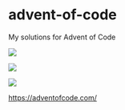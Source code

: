 # advent-of-code
My solutions for Advent of Code

![](https://img.shields.io/badge/day%20📅-9-blue)

![](https://img.shields.io/badge/stars%20⭐-11-yellow)

![](https://img.shields.io/badge/days%20completed-5-red)

https://adventofcode.com/
